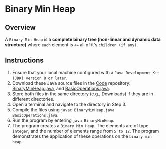 # Binary Min Heap

## Overview 
A `Binary Min Heap` is a **complete binary tree (non-linear and dynamic data structure)** where `each` element is `<=` all of it's `children (if any)`.

## Instructions
1. Ensure that your local machine configured with a `Java Development Kit (JDK) version 8 or later`.
2. Download these Java source files in the [Code](https://github.com/shumarb/code/tree/main) repository: [BinaryMinHeap.java](https://github.com/shumarb/code/tree/main/code/data-structures/BinaryMinHeap.java), and [BasicOperations.java](https://github.com/shumarb/code/tree/main/code/BasicOperations.java).
3. Store both files in the same directory (e.g., Downloads) if they are in different directories.
4. Open a terminal and navigate to the directory in Step 3.
5. Compile the files using `javac BinaryMinHeap.java BasicOperations.java`.
6. Run the program by entering `java BinaryMinHeap`.
7. The program creates a `Binary Min Heap`. The elements are of type `integer`, and the number of elements range from `5 to 12`. The program demonstrates the application of these operations on the `binary min heap`.
